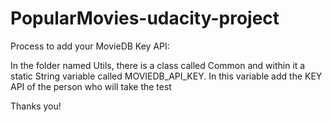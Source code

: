 # PopularMovies-udacity-project

Process to add your MovieDB Key API:

In the folder named Utils, there is a class called Common and within it a static String variable called MOVIEDB_API_KEY. In this variable add the KEY API of the person who will take the test

Thanks you!
